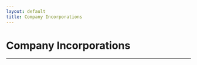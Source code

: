 ```yaml
---
layout: default
title: Company Incorporations
---
```


# Company Incorporations

<div id="filter-buttons" style="margin-bottom:15px;"></div>

<table id="fund-table" border="1">
  <thead></thead>
  <tbody></tbody>
</table>

<script src="https://cdn.jsdelivr.net/npm/papaparse@5.4.1/papaparse.min.js"></script>
<script>
const sourceColumn = "Source";
const sicSourceValue = "SIC Codes"; // Change this if your "Source" column uses a different value for SIC code entries

let allData = [];

fetch('/assets/data/master_companies.csv')
  .then(response => response.text())
  .then(csv => {
    Papa.parse(csv, {
      header: true,
      complete: function(results) {
        // Remove empty rows if any
        allData = results.data.filter(row => Object.values(row).some(v => v && v.trim()));
        renderButtons();
        renderTable(allData);
      }
    });
  });

function renderButtons() {
  const container = document.getElementById('filter-buttons');
  container.innerHTML = '';

  // "All" button
  let allBtn = document.createElement('button');
  allBtn.textContent = 'All';
  allBtn.onclick = () => renderTable(allData);
  allBtn.style.marginRight = '8px';
  container.appendChild(allBtn);

  // "SIC Codes" button
  let sicBtn = document.createElement('button');
  sicBtn.textContent = 'SIC Codes';
  sicBtn.onclick = () => renderTable(allData.filter(row => row[sourceColumn] === sicSourceValue));
  sicBtn.style.marginRight = '8px';
  container.appendChild(sicBtn);
}

function renderTable(data) {
  const columns = Object.keys(data[0] || {});
  const thead = document.querySelector('#fund-table thead');
  const tbody = document.querySelector('#fund-table tbody');
  thead.innerHTML = '<tr>' + columns.map(c => `<th>${c}</th>`).join('') + '</tr>';
  tbody.innerHTML = data.map(row =>
    '<tr>' + columns.map(c => `<td>${row[c]||""}</td>`).join('') + '</tr>'
  ).join('');
}
</script>
